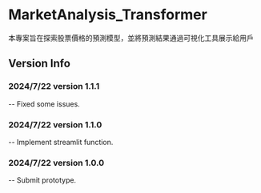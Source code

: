 # MarketAnalysis_Transformer

本專案旨在探索股票價格的預測模型，並將預測結果通過可視化工具展示給用戶

## Version Info
### 2024/7/22 version 1.1.1
-- Fixed some issues.

### 2024/7/22 version 1.1.0
-- Implement streamlit function.

### 2024/7/22 version 1.0.0
-- Submit prototype.
